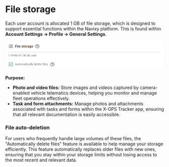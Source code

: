 # File storage

Each user account is allocated 1 GB of file storage, which is designed to support essential functions within the Navixy platform. This is found within **Account Settings → Profile → General Settings**.

![File storage](attachments/image-20241111-225720.png)

**Purpose:**

* **Photo and video files:** Store images and videos captured by camera-enabled vehicle telematics devices, helping you monitor and manage fleet operations effectively.
* **Task and form attachments:** Manage photos and attachments associated with tasks and forms within the X-GPS Tracker app, ensuring that all relevant documentation is easily accessible.

### File auto-deletion

For users who frequently handle large volumes of these files, the "Automatically delete files" feature is available to help manage your storage efficiently. This feature automatically replaces older files with new ones, ensuring that you stay within your storage limits without losing access to the most recent and relevant data.
